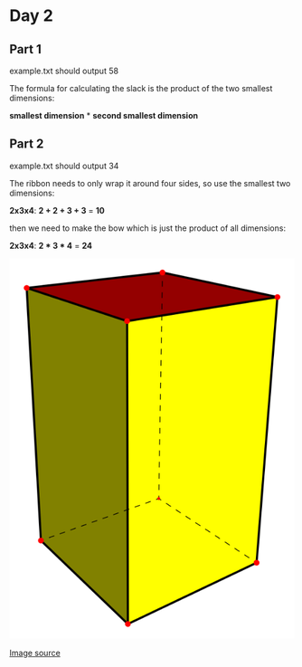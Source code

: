 # Day 2

## Part 1

example.txt should output 58

The formula for calculating the slack is the product of the two smallest dimensions: 

**smallest dimension** * **second smallest dimension**

## Part 2

example.txt should output 34

The ribbon needs to only wrap it around four sides, so use the smallest two dimensions:

**2x3x4**: **2 + 2 + 3 + 3** = **10**

then we need to make the bow which is just the product of all dimensions:

**2x3x4**: **2 * 3 * 4** = **24**

![Square prism](square-prism.svg)

[Image source](https://commons.wikimedia.org/wiki/File:Square_prism.svg#/media/File:Square_prism.svg)